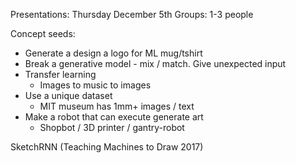 Presentations: Thursday December 5th
Groups: 1-3 people

Concept seeds:
- Generate a design a logo for ML mug/tshirt
- Break a generative model - mix / match. Give unexpected input
- Transfer learning
    - Images to music to images
- Use a unique dataset
    - MIT museum has 1mm+ images / text
- Make a robot that can execute generate art
    - Shopbot / 3D printer / gantry-robot
    
SketchRNN (Teaching Machines to Draw 2017)
    
